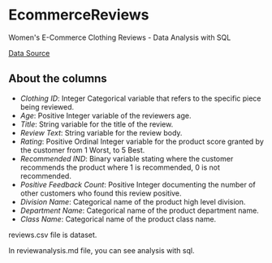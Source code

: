 # EcommerceReviews
Women's E-Commerce Clothing Reviews - Data Analysis with SQL

[Data Source](https://www.kaggle.com/datasets/nicapotato/womens-ecommerce-clothing-reviews)

## About the columns

- *Clothing ID*: Integer Categorical variable that refers to the specific piece being reviewed.
- *Age*: Positive Integer variable of the reviewers age.
- *Title*: String variable for the title of the review.
- *Review Text*: String variable for the review body.
- *Rating*: Positive Ordinal Integer variable for the product score granted by the customer from 1 Worst, to 5 Best.
- *Recommended IND*: Binary variable stating where the customer recommends the product where 1 is recommended, 0 is not recommended.
- *Positive Feedback Count*: Positive Integer documenting the number of other customers who found this review positive.
- *Division Name*: Categorical name of the product high level division.
- *Department Name*: Categorical name of the product department name.
- *Class Name*: Categorical name of the product class name.

reviews.csv file is dataset.


In reviewanalysis.md file, you can see analysis with sql.
